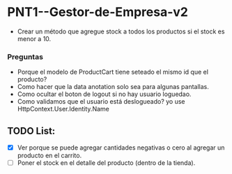 # PNT1--Gestor-de-Empresa-v2

- Crear un método que agregue stock a todos los productos si el stock es menor a 10.

### Preguntas
- Porque el modelo de ProductCart tiene seteado el mismo id que el producto?
- Como hacer que la data anotation solo sea para algunas pantallas.
- Como ocultar el boton de logout si no hay usuario loguedao.
- Como validamos que el usuario está deslogueado? yo use HttpContext.User.Identity.Name

## TODO List:
- [X] Ver porque se puede agregar cantidades negativas o cero al agregar un producto en el carrito.
- [ ] Poner el stock en el detalle del producto (dentro de la tienda).
